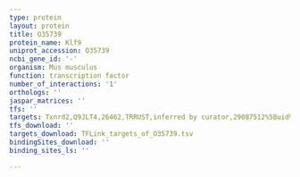 ```yaml
---
type: protein
layout: protein
title: O35739
protein_name: Klf9
uniprot_accession: O35739
ncbi_gene_id: '-'
organism: Mus musculus
function: transcription factor
number_of_interactions: '1'
orthologs: ''
jaspar_matrices: ''
tfs: ''
targets: Txnrd2,Q9JLT4,26462,TRRUST,inferred by curator,29087512%5Buid%5D+OR+24613345%5Buid%5D,Yes
tfs_download: ''
targets_download: TFLink_targets_of_O35739.tsv
bindingSites_download: ''
binding_sites_ls: ''

---
```

